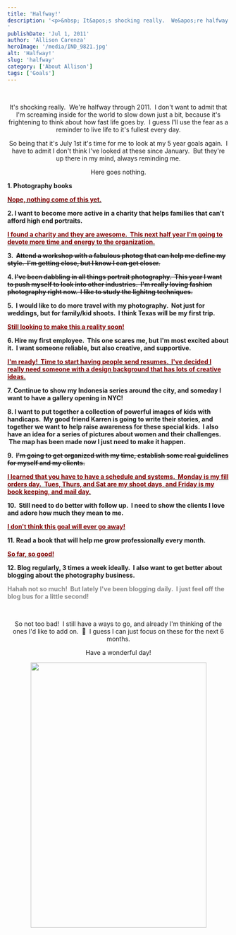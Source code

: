 ```yaml
---
title: 'Halfway!'
description: '<p>&nbsp; It&apos;s shocking really.  We&apos;re halfway through 2011.  I don&apos;t want to admit that I&apos;m screaming inside for the world [&hellip;]</p>
'
publishDate: 'Jul 1, 2011'
author: 'Allison Carenza'
heroImage: '/media/IND_9821.jpg'
alt: 'Halfway!'
slug: 'halfway'
category: ['About Allison']
tags: ['Goals']
---
```


<p style="text-align: center;">&nbsp;</p>
<p style="text-align: center;">It&apos;s shocking really.  We&apos;re halfway through 2011.  I don&apos;t want to admit that I&apos;m screaming inside for the world to slow down just a bit, because it&apos;s frightening to think about how fast life goes by.  I guess I&apos;ll use the fear as a reminder to live life to it&apos;s fullest every day.</p>
<p style="text-align: center;">So being that it&apos;s July 1st it&apos;s time for me to look at my 5 year goals again.  I have to admit I don&apos;t think I&apos;ve looked at these since January.  But they&apos;re up there in my mind, always reminding me.</p>
<p style="text-align: center;">Here goes nothing.</p>
<p><strong>1. Photography books</strong></p>
<p><span style="text-decoration: underline;"><span style="color: #800000;"><strong>Nope, nothing come of this yet. </strong></span></span></p>
<p><strong>2. I want to become more active in a charity that helps families that can&apos;t afford high end portraits.</strong></p>
<p><span style="text-decoration: underline;"><span style="color: #800000;"><strong>I found a charity and they are awesome.  This next half year I&apos;m going to devote more time and energy to the organization.</strong></span></span></p>
<p><strong>3.  <del>Attend a workshop with a fabulous photog that can help me define my style.  I&apos;m getting close, but I know I can get closer.</del></strong></p>
<p><strong>4. <del>I&apos;ve been dabbling in all things portrait photography.  This year I want to push myself to look into other industries.  I&apos;m really loving fashion photography right now.  I like to study the lighitng techniques.</del></strong></p>
<p><strong>5.  I would like to do more travel with my photography.  Not just for weddings, but for family/kid shoots.  I think Texas will be my first trip.</strong></p>
<p><span style="text-decoration: underline;"><span style="color: #800000;"><strong>Still looking to make this a reality soon!</strong></span></span></p>
<p><strong>6. Hire my first employee.  This one scares me, but I&apos;m most excited about it.  I want someone reliable, but also creative, and supportive.</strong></p>
<p><span style="text-decoration: underline;"><span style="color: #800000;"><strong>I&apos;m ready!  Time to start having people send resumes.  I&apos;ve decided I really need someone with a design background that has lots of creative ideas.</strong></span></span></p>
<p><strong>7. Continue to show my Indonesia series around the city, and someday I want to have a gallery opening in NYC!</strong></p>
<p><strong>8. I want to put together a collection of powerful images of kids with handicaps.  My good friend Karren is going to write their stories, and together we want to help raise awareness for these special kids.  I also have an idea for a series of pictures about women and their challenges.  The map has been made now I just need to make it happen.</strong></p>
<p><strong>9.  <del>I&apos;m going to get organized with my time, establish some real guidelines for myself and my clients.</del></strong></p>
<p><span style="text-decoration: underline;"><span style="color: #800000;"><strong>I learned that you have to have a schedule and systems.  Monday is my fill orders day.  Tues, Thurs, and Sat are my shoot days, and Friday is my book keeping, and mail day.</strong></span></span></p>
<p><strong>10.  Still need to do better with follow up.  I need to show the clients I love and adore how much they mean to me.</strong></p>
<p><span style="text-decoration: underline;"><span style="color: #800000;"><strong>I don&apos;t think this goal will ever go away!</strong></span></span></p>
<p><strong>11. Read a book that will help me grow professionally every month.</strong></p>
<p><span style="text-decoration: underline;"><span style="color: #800000;"><strong>So far, so good!</strong></span></span></p>
<p><strong>12. Blog regularly, 3 times a week ideally.  I also want to get better about blogging about the photography business.</strong></p>
<p><span style="color: #888888;"><strong> Hahah not so much!  But lately I&apos;ve been blogging daily.  I just feel off the blog bus for a little second!</strong></span></p>
<p style="text-align: center;">&nbsp;</p>
<p style="text-align: center;">So not too bad!  I still have a ways to go, and already I&apos;m thinking of the ones I&apos;d like to add on.  🙂  I guess I can just focus on these for the next 6 months.</p>
<p style="text-align: center;">Have a wonderful day!</p>
<p style="text-align: center;"><img class="aligncenter size-full wp-image-3147" title="IND_9821" src="/media/IND_9821.jpg" alt="" width="399" height="600" srcset="/media/IND_9821.jpg 399w, /media/IND_9821-200x300.jpg 200w" sizes="(max-width: 399px) 100vw, 399px" /></p>
<p style="text-align: center;">&nbsp;</p>
